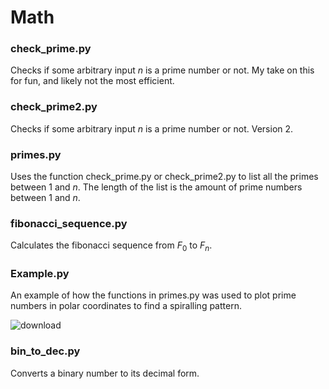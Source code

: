 # Math
### check_prime.py 
Checks if some arbitrary input $n$ is a prime number or not. My take on this for fun, and likely not the most efficient. 

### check_prime2.py
Checks if some arbitrary input $n$ is a prime number or not. Version 2.

### primes.py
Uses the function check_prime.py or check_prime2.py to list all the primes between $1$ and $n$. The length of the list is the amount of prime numbers between $1$ and $n$.

### fibonacci_sequence.py
Calculates the fibonacci sequence from $F_0$ to $F_n$.

### Example.py
An example of how the functions in primes.py was used to plot prime numbers in polar coordinates to find a spiralling pattern.

![download](https://github.com/FM-Ahmed/Math/assets/128718838/6a7ac197-f3c0-41c8-918c-dff15ea72dd9)

### bin_to_dec.py
Converts a binary number to its decimal form.
